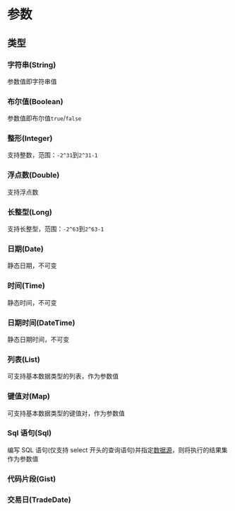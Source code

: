 # 参数

## 类型

### 字符串(String)

参数值即字符串值

### 布尔值(Boolean)

参数值即布尔值`true`/`false`

### 整形(Integer)

支持整数，范围：`-2^31`到`2^31-1`

### 浮点数(Double)

支持浮点数

### 长整型(Long)

支持长整型，范围：`-2^63`到`2^63-1`

### 日期(Date)

静态日期，不可变

### 时间(Time)

静态时间，不可变

### 日期时间(DateTime)

静态日期时间，不可变

### 列表(List)

可支持基本数据类型的列表，作为参数值

### 键值对(Map)

可支持基本数据类型的键值对，作为参数值

### Sql 语句(Sql)

编写 SQL 语句(仅支持 select 开头的查询语句)并指定[数据源](/feature/dispatch/datasource.md)，则将执行的结果集作为参数值

### 代码片段(Gist)

### 交易日(TradeDate)
